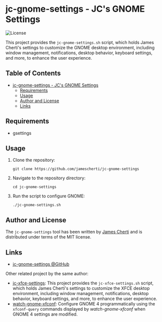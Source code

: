 # jc-gnome-settings - JC's GNOME Settings
![License](https://img.shields.io/github/license/jamescherti/jc-gnome-settings)

This project provides the `jc-gnome-settings.sh` script, which holds James Cherti's settings to customize the GNOME desktop environment, including window management, notifications, desktop behavior, keyboard settings, and more, to enhance the user experience.

<!-- markdown-toc start - Don't edit this section. Run M-x markdown-toc-refresh-toc -->
## Table of Contents

- [jc-gnome-settings - JC's GNOME Settings](#jc-gnome-settings---jcs-gnome-settings)
  - [Requirements](#requirements)
  - [Usage](#usage)
  - [Author and License](#author-and-license)
  - [Links](#links)

<!-- markdown-toc end -->

## Requirements

- gsettings

## Usage

1. Clone the repository:

   ```
   git clone https://github.com/jamescherti/jc-gnome-settings
   ```

2. Navigate to the repository directory:

   ```
   cd jc-gnome-settings
   ```

3. Run the script to configure GNOME:

   ```
   ./jc-gnome-settings.sh
   ```

## Author and License

The `jc-gnome-settings` tool has been written by [James Cherti](https://www.jamescherti.com/) and is distributed under terms of the MIT license.

## Links

- [jc-gnome-settings @GitHub](https://github.com/jamescherti/jc-gnome-settings)

Other related project by the same author:
- [jc-xfce-settings](https://github.com/jamescherti/jc-xfce-settings): This project provides the `jc-xfce-settings.sh` script, which holds James Cherti's settings to customize the XFCE desktop environment, including window management, notifications, desktop behavior, keyboard settings, and more, to enhance the user experience.
- [watch-gnome-xfconf](https://github.com/jamescherti/watch-gnome-xfconf/): Configure GNOME 4 programmatically using the `xfconf-query` commands displayed by *watch-gnome-xfconf* when GNOME 4 settings are modified.

